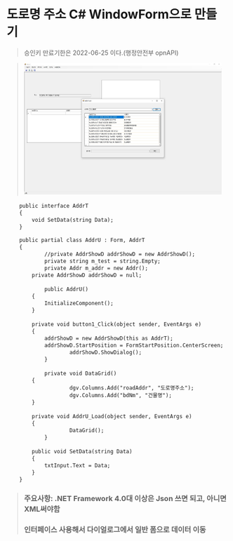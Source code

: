 # 도로명 주소 C# WindowForm으로 만들기
> 승인키 만료기한은 2022-06-25 이다.(행정안전부 opnAPI)

><img src="/IntroImage.jpg" width="450px" height="300px" title="openAPI주소" ></img><br/>
```
	public interface AddrT
	{
		void SetData(string Data);
	}
```
```
	public partial class AddrU : Form, AddrT
	{
        	//private AddrShowD addrShowD = new AddrShowD();
        	private string m_test = string.Empty;
        	private Addr m_addr = new Addr();
		private AddrShowD addrShowD = null;

        	public AddrU()
		{
			InitializeComponent();
		}

		private void button1_Click(object sender, EventArgs e)
		{
			addrShowD = new AddrShowD(this as AddrT);
			addrShowD.StartPosition = FormStartPosition.CenterScreen;
            		addrShowD.ShowDialog();
        	}

        	private void DataGrid()
		{
            		dgv.Columns.Add("roadAddr", "도로명주소");
            		dgv.Columns.Add("bdNm", "건물명");
		}

		private void AddrU_Load(object sender, EventArgs e)
		{
            		DataGrid();
        	}

		public void SetData(string Data)
		{
			txtInput.Text = Data;
		}
	}

```
> ### 주요사항: .NET Framework 4.0대 이상은 Json 쓰면 되고, 아니면 XML써야함
> ### 인터페이스 사용해서 다이얼로그에서 일반 폼으로 데이터 이동
> 
